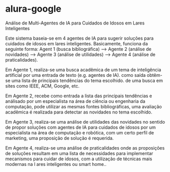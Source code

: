 # alura-google
Análise de Multi-Agentes de IA para Cuidados de Idosos em Lares Inteligentes

Este sistema baseia-se em 4 agentes de IA para sugerir soluções para cuidados de idosos em lares inteligentes. Basicamente, funciona
da seguinte forma: Agent 1 (busca bibliográfica) --> Agente 2 (análise de novidades) --> Agente 3 (análise de utilidades) --> Agente 4 (análise de praticalidades).

Em Agente 1, realiza-se uma busca acadêmica de um tema de inteligência artificial por uma entrada de texto (e.g. agentes de IA). como saída obtêm-se uma lista de principais tendências do tema escolhido.
de uma busca em sites como IEEE, ACM, Google, etc. 

Em Agente 2, recebe como entrada a lista das principais tendências e análisado por um especialista na área de ciência ou engenharia da computação, pode utilizar as mesmas fontes bibliográficas, uma avaliação 
acadêmica é realizada para detectar as novidades no tema escolhido.

Em Agente 3, realiza-se uma análise de utilidades das novidades no sentido de propor soluções com agentes de IA para cuidados de idosos por um especialista na área de computação e robótica, com um certo perfil de marketing,
uma proposição de solução é requerida.

Em Agente 4, realiza-se uma análise de praticalidades onde as proposições de soluções resultam em uma lista de necessidades para implementar mecanismos para cuidar de idosos, com a utilização de técnicas mais modernas
na l  ares inteligentes ou smart home..
